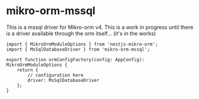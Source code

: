 # mikro-orm-mssql

This is a mssql driver for Mikro-orm v4.
This is a work in progress until there is a driver available through the orm itself... (it's in the works)

```
import { MikroOrmModuleOptions } from 'nestjs-mikro-orm';
import { MsSqlDatabaseDriver } from 'mikro-orm-mssql';

export function ormConfigFactory(config: AppConfig): MikroOrmModuleOptions {
    return {
        // configuration here
        driver: MsSqlDatabaseDriver
    };
}
```